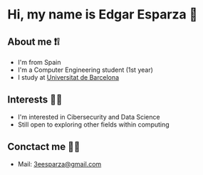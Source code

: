 # Hi, my name is Edgar Esparza 🎴


## About me ❗❕

- I'm from Spain
- I'm a Computer Engineering student (1st year)
- I study at [Universitat de Barcelona](https://web.ub.edu/inici)

## Interests 🔆🎇

- I'm interested in Cibersecurity and Data Science
- Still open to exploring other fields within computing

## Conctact me 📩👋

-  Mail: 3eesparza@gmail.com
